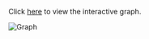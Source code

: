 Click [here](https://cbgithub7.github.io/Material-Classification-Network-Graph/github_pages/injnhjkdex.html) to view the interactive graph.

![Graph](https://cbgithub7.github.io/Material-Classification-Network-Graph/graph.png)
